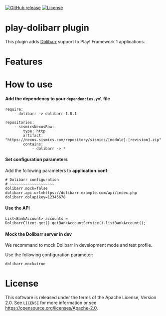 [![GitHub release](https://img.shields.io/github/release/sismics/play-dolibarr.svg?style=flat-square)](https://github.com/sismics/play-dolibarr/releases/latest)
[![License](https://img.shields.io/badge/License-Apache%202.0-blue.svg)](https://opensource.org/licenses/Apache-2.0)

# play-dolibarr plugin

This plugin adds [Dolibarr](https://www.dolibarr.org/) support to Play! Framework 1 applications.

# Features

# How to use

####  Add the dependency to your `dependencies.yml` file

```
require:
    - dolibarr -> dolibarr 1.8.1

repositories:
    - sismicsNexusRaw:
        type: http
        artifact: "https://nexus.sismics.com/repository/sismics/[module]-[revision].zip"
        contains:
            - dolibarr -> *

```
####  Set configuration parameters

Add the following parameters to **application.conf**:

```
# Dolibarr configuration
# ~~~~~~~~~~~~~~~~~~~~
dolibarr.mock=false
dolibarr.api.url=https://dolibarr.example.com/api/index.php
dolibarr.dolapikey=12345678
```
####  Use the API

```
List<BankAccount> accounts = DolibarrClient.get().getBankAccountService().listBankAccount();
```

####  Mock the Dolibarr server in dev

We recommand to mock Dolibarr in development mode and test profile.

Use the following configuration parameter:

```
dolibarr.mock=true
```

# License

This software is released under the terms of the Apache License, Version 2.0. See `LICENSE` for more
information or see <https://opensource.org/licenses/Apache-2.0>.
